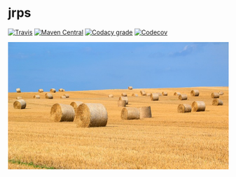 jrps
===

[![Travis](https://img.shields.io/travis/io7m/jrps.png?style=flat-square)](https://travis-ci.org/io7m/jrps)
[![Maven Central](https://img.shields.io/maven-central/v/com.io7m.jrps/com.io7m.jrps.png?style=flat-square)](http://search.maven.org/#search%7Cga%7C1%7Cg%3A%22com.io7m.jrps%22)
[![Codacy grade](https://img.shields.io/codacy/grade/XXXX.png?style=flat-square)](https://www.codacy.com/app/github_79/jrps)
[![Codecov](https://img.shields.io/codecov/c/github/io7m/jrps.png?style=flat-square)](https://codecov.io/gh/io7m/jrps)

![jrps](./src/site/resources/jrps.jpg?raw=true)
